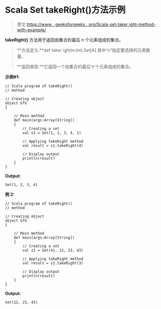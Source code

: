 # Scala Set takeRight()方法示例

> 原文:[https://www . geeksforgeeks . org/Scala-set-taker ight-method-with-example/](https://www.geeksforgeeks.org/scala-set-takeright-method-with-example/)

**takeRight()** 方法用于返回由集合的最后 n 个元素组成的集合。

> **方法定义:**def taker ight(n:Int):Set[A]
> 其中“n”指定要选择的元素数量。
> 
> **返回类型:**它返回一个由集合的最后‘n’个元素组成的集合。

**示例#1:**

```
// Scala program of takeRight() 
// method 

// Creating object 
object GfG 
{ 

    // Main method 
    def main(args:Array[String]) 
    { 
        // Creating a set 
        val s1 = Set(1, 2, 3, 4, 1) 

        // Applying takeRight method 
        val result = s1.takeRight(4) 

        // Display output
        println(result)
    } 
} 
```

**Output:**

```
Set(1, 2, 3, 4)

```

**例 2:**

```
// Scala program of takeRight() 
// method 

// Creating object 
object GfG 
{ 

    // Main method 
    def main(args:Array[String]) 
    { 
        // Creating a set 
        val s1 = Set(41, 12, 23, 43) 

        // Applying takeRight method 
        val result = s1.takeRight(3) 

        // Display output
        println(result)
    } 
} 
```

**Output:**

```
Set(12, 23, 43)

```